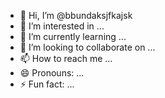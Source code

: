 - 👋 Hi, I’m @bbundaksjfkajsk
- 👀 I’m interested in ...
- 🌱 I’m currently learning ...
- 💞️ I’m looking to collaborate on ...
- 📫 How to reach me ...
- 😄 Pronouns: ...
- ⚡ Fun fact: ...

<!---
bbundaksjfkajsk/bbundaksjfkajsk is a ✨ special ✨ repository because its `README.md` (this file) appears on your GitHub profile.
You can click the Preview link to take a look at your changes.
--->
